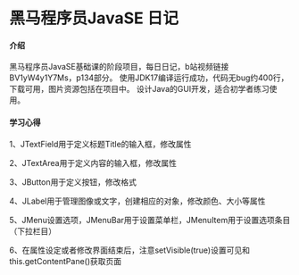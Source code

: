 # 黑马程序员JavaSE 日记

#### 介绍
黑马程序员JavaSE基础课的阶段项目，每日日记，b站视频链接BV1yW4y1Y7Ms，p134部分。
使用JDK17编译运行成功，代码无bug约400行，下载可用，图片资源包括在项目中。
设计Java的GUI开发，适合初学者练习使用。

#### 学习心得
1、JTextField用于定义标题Title的输入框，修改属性

2、JTextArea用于定义内容的输入框，修改属性

3、JButton用于定义按钮，修改格式

4、JLabel用于管理图像或文字，创建相应的对象，修改颜色、大小等属性

5、JMenu设置选项，JMenuBar用于设置菜单栏，JMenuItem用于设置选项条目（下拉栏目）

6、在属性设定或者修改界面结束后，注意setVisible(true)设置可见和this.getContentPane()获取页面

